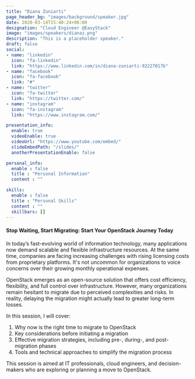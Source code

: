 ```yaml
---
title: "Diana Zuniarti"
page_header_bg: "images/background/speaker.jpg"
date: 2020-03-14T15:40:24+06:00
designation: "Cloud Engineer @EasyStack"
image: "images/speakers/dianaz.png"
description: "This is a placeholder speaker."
draft: false
social:
- name: "linkedin"
  icon: "fa-linkedin"
  link: "https://www.linkedin.com/in/diana-zuniarti-92227017b"
- name: "facebook"
  icon: "fa-facebook"
  link: "#"
- name: "twitter"
  icon: "fa-twitter"
  link: "https://twitter.com/"
- name: "instagram"
  icon: "fa-instagram"
  link: "https://www.instagram.com/"

presentation_info:
  enable: true
  videoEnable: true
  videoUrl: "https://www.youtube.com/embed/"
  slideEmbedPath: "/slides/" 
  anotherPresentationEnable: false

personal_info:
  enable : false
  title : "Personal Information"
  content : ""

skills:
  enable : false
  title : "Personal Skills"
  content : ""
  skillbars: []
---
```


#### Stop Waiting, Start Migrating: Start Your OpenStack Journey Today

In today’s fast-evolving world of information technology, many applications now demand scalable and flexible infrastructure resources. At the same time, companies are facing increasing challenges with rising licensing costs from proprietary platforms. It's not uncommon for organizations to voice concerns over their growing monthly operational expenses.

OpenStack emerges as an open-source solution that offers cost efficiency, flexibility, and full control over infrastructure. However, many organizations remain hesitant to migrate due to perceived complexities and risks. In reality, delaying the migration might actually lead to greater long-term losses.

In this session, I will cover:

1. Why now is the right time to migrate to OpenStack
2. Key considerations before initiating a migration
3. Effective migration strategies, including pre-, during-, and post-migration phases
4. Tools and technical approaches to simplify the migration process


This session is aimed at IT professionals, cloud engineers, and decision-makers who are exploring or planning a move to OpenStack.
